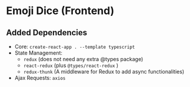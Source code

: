 # Emoji Dice (Frontend)

## Added Dependencies
* Core: ``create-react-app . --template typescript``
* State Management: 
    * ``redux`` (does not need any extra @types package)
    * ``react-redux`` (plus ``@types/react-redux`` )
    * ``redux-thunk`` (A middleware for Redux to add async functionalities)
* Ajax Requests: ``axios``